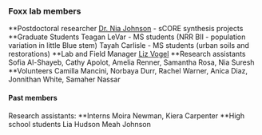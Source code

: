 
### Foxx lab members

**Postdoctoral researcher
[Dr. Nia Johnson](https://niajohnson.info/) - sCORE synthesis projects
**Graduate Students
Teagan LeVar - MS students (NRR BII - population variation in little Blue stem)
Tayah Carlisle - MS students (urban soils and restorations)
**Lab and Field Manager
[Liz Vogel](https://www.northbranchnatives.com/)
**Research assistants
Sofia Al-Shayeb, Cathy Apolot, Amelia Renner, Samantha Rosa, Nia Suresh
**Volunteers
Camilla Mancini, Norbaya Durr, Rachel Warner, Anica Diaz, Jonnithan White, Samaher Nassar 

#### Past members
Research assistants: 
**Interns
Moira Newman, Kiera Carpenter
**High school students
Lia Hudson 
Meah Johnson 
